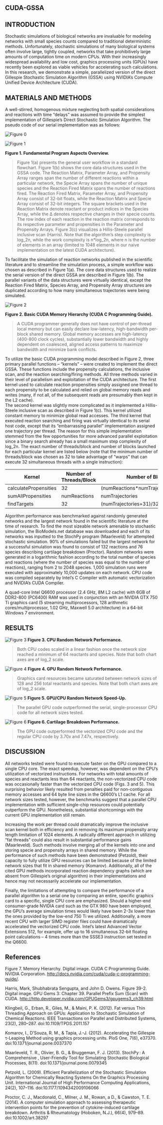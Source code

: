 ## CUDA-GSSA

## INTRODUCTION

Stochastic simulations of biological networks are invaluable for modeling networks with small species counts compared to traditional deterministic methods. Unfortunately, stochastic simulations of many biological systems often involve large, tightly coupled, networks that take prohibitively large amounts of computation time on modern CPUs.   With their increasingly widespread availability and low cost, graphics processing units (GPUs) have recently been explored as viable vehicles for accelerating such calculations.   In this research, we demonstrate a simple, parallelized version of the direct Gillespie Stochastic Simulation Algorithm (GSSA) using NVIDIA’s Compute Unified Device Architecture (CUDA).

## MATERIALS AND METHODS

A well-stirred, homogenous mixture neglecting both spatial considerations and reactions with time “delays” was assumed to provide the simplest implementation of Gillespie’s Direct Stochastic Simulation Algorithm.  The pseudo code of our serial implementation was as follows:

![Figure 0](https://i.imgur.com/e2jS9Dm.png|alt=figure0)

![Figure 1](https://i.imgur.com/NRdToWX.png)

**Figure 1.  Fundamental Program Aspects Overview.**
> Figure 1(a) presents the general user workflow in a standard flowchart.  Figure 1(b) shows the core data structures used in the GSSA code.  The Reaction Matrix, Parameter Array, and Propensity Array ranges span the number of different reactions within a particular network, the Specie Array spans the number of unique species and the Reaction Fired Matrix spans the number of reactions fired.  The Reaction Fired Matrix, Parameter Array, and Propensity Array consist of 32-bit floats, while the Reaction Matrix and Specie Array consist of 32-bit integers.  The square brackets used in the Reaction Matrix denote reactant or product indices in the Species Array, while the Δ denotes respective changes in their specie counts.  The row index of each reaction in the reaction matrix corresponds to its respective parameter and propensities in the Parameter and Propensity Arrays.  Figure 3(c) visualizes a Hillis-Steele parallel inclusive scan (Harris).  Note that the algorithm’s step complexity is log_2⁡n, while the work complexity is n*log_2⁡n, where n is the number of elements in an array (limited to 1048 elements in our naive implementation on the latest CUDA architecture).

To facilitate the simulation of reaction networks published in the scientific literature and to streamline the simulation process, a simple workflow was chosen as described in Figure 1(a).  The core data structures used to realize the serial version of the direct GSSA are described in Figure 1(b).   The parallel variants of the data structures were virtually identical, except the Reaction Fired Matrix, Species Array, and Propensity Array structures are duplicated according to how many simultaneous trajectories were being simulated.

![Figure 2](https://i.imgur.com/bZv3v4u.png)

**Figure 2. Basic CUDA Memory Hierarchy (CUDA C Programming Guide).**
> A CUDA programmer generally does not have control of per-thread local memory but can easily declare low-latency, high-bandwidth per-block shared memory.  Global memory accesses are high-latency (400-800 clock cycles), substantially lower bandwidth and highly dependent on coalesced, aligned access patterns to maximize bandwidth and minimize bank conflicts.

To utilize the basic CUDA programming model described in Figure 2, three primary parallel functions – “kernels” – were created to implement the direct GSSA.  These functions include the propensity calculations, the inclusive scan, and the reaction searching/firing methods.  All three methods varied in their level of parallelism and exploitation of the CUDA architecture.  The first kernel used to calculate reaction propensities simply assigned one thread to each propensity to be calculated and relied on global memory reads and writes (many, if not all, of the subsequent reads are presumably then kept in the L2 cache).  
The second kernel was slightly more complicated as it implemented a Hillis-Steele inclusive scan as described in Figure 1(c).  This kernel utilized constant memory to minimize global read accesses.  The third kernel that executed reaction searching and firing was virtually identical to its serial host code, except that its “embarrassing parallel” implementation assigned one trajectory per thread.  The reason for this simple implementation stemmed from the few opportunities for more advanced parallel exploitation since a binary search already has a small maximum step complexity of log_2⁡n.  The exact number of threads/block and number of blocks launched for each particular kernel are listed below (note that the minimum number of threads/block was chosen as 32 to take advantage of “warps” that can execute 32 simultaneous threads with a single instruction):

| Kernel | Number of Threads/Block | Number of Blocks |
| --- | --- | --- |
| calculatePropensities | 32 | (numReactions*numTrajectories+31)/32 |
| sumAllPropensities | numReactions | numTrajectories |
| findTargets | 32 | (numTrajectories+31)/32 |

Algorithm performance was benchmarked against randomly generated networks and the largest network found in the scientific literature at the time of research.  To find the most sizeable network amenable to stochastic simulation, the BioModels.net database was downloaded and each of its networks was inputted to the StochPy program (Maarleveld) for attempted stochastic simulation.  90% of simulations failed but the largest network for a successful simulation was found to consist of 132 reactions and 76 species describing cartilage breakdown (Proctor).   Random networks were generated in a logarithmic fashion according to the total number of species and reactions (where the number of species was equal to the number of reactions), ranging from 2 to 2048 species.  1,000 simulation runs were executed with approximately 10,000 updates on each network.  CPU code was compiled separately by Intel’s C Compiler with automatic vectorization and NVIDIA’s CUDA Compiler.

A quad-core Intel Q6600 processor (2.4 GHz, 8M L2 cache) with 6GB of DDR2-800 (PC6400) RAM was used in conjunction with an NVIDIA GTX 750 Ti graphics card (5 streaming multiprocessors, 128 arithmetic cores/multiprocessor, 1.02 GHz, Maxwell 5.0 architecture) in a 64-bit Windows 7 environment.

## RESULTS

![Figure 3](https://i.imgur.com/uwFVZ3K.png)
**Figure 3.  CPU Random Network Performance.**
> Both CPU codes scaled in a linear fashion once the network size reached a minimum of 64 reactants and species.  Note that both chart axes are of log_2 scale.

![Figure 4](https://i.imgur.com/xxa5RT8.png)
**Figure 4.  GPU Random Network Performance.**
> Graphics card resources became saturated between network sizes of 128 and 256 total reactants and species.  Note that both chart axes are of log_2 scale.

![Figure 5](https://i.imgur.com/uwFVZ3K.png)
**Figure 5.  GPU/CPU Random Network Speed-Up.**
> The parallel GPU code outperformed the serial, single-processor CPU code for all network sizes tested.

![Figure 6](https://i.imgur.com/HBQONkn.png)
**Figure 6.  Cartilage Breakdown Performance.**
> The GPU code outperformed the vectorized CPU code and the regular CPU code by 3.70x and 7.47x, respectively. 

## DISCUSSION

All networks tested were found to execute faster on the GPU compared to a single CPU core.  The exact speedup, however, was dependent on the CPU’s utilization of vectorized instructions.  For networks with total amounts of species and reactants less than 64 reactants, the non-vectorized CPU code was occasionally faster than the vectorized CPU code (Figs. 3 and 5).   This surprising behavior likely resulted from penalties paid for non-contiguous memory accesses and 64 byte line sizes in the Q6600’s L1 cache.  For all network sizes tested, however, the benchmarks suggest that a parallel CPU implementation with sufficient single-chip resources could potentially outperform the GPU.  Nonetheless, substantial shortcomings with the current GPU implementation still remain.

Increasing the work per thread could dramatically improve the inclusive scan kernel both in efficiency and in removing its maximum propensity array length limitation of 1024 elements.  A radically different approach in utilizing “fat threads” could also result in substantial performance gains (Maarleveld).  Such methods involve merging all of the kernels into one and storing specie and propensity arrays in shared memory.  While the performance of such methods have been demonstrated (Petzold), their capacity to fully utilize GPU resources can be limited because of the limited network sizes that fit in shared memory (Komarov).  Additionally, all of the cited GPU methods incorporated reaction dependency graphs (which are absent from Gillespie’s original algorithm) in their implementations and hence may not necessarily accelerate our implementation. 

Finally, the limitations of attempting to compare the performance of a parallel algorithm to a serial one by comparing an entire, specific graphics card to a specific, single CPU core are emphasized.  Should a higher-end consumer-grade NVIDIA card such as the GTX 980 have been employed, the GPU’s average simulation times would likely have been 2-3x lower than the ones provided by the low-end 750 Ti we utilized.  Additionally, a more recent CPU with larger SIMD register files could have dramatically accelerated the vectorized CPU code.  Intel’s latest Advanced Vector Extensions 512, for example, offer up to 16 simultaneous 32-bit floating point calculations – 4 times more than the SSSE3 instruction set tested in the Q6600.

## References

Figure 7. Memory Hierarchy. Digital image. CUDA C Programming Guide. NVIDIA Corporation. <http://docs.nvidia.com/cuda/cuda-c-programming-guide/>.

Harris, Mark, Shubhabrata Sengupta, and John D. Owens. Figure 39-2. Digital image. GPU Gems 3: Chapter 39. Parallel Prefix Sum (Scan) with CUDA. http://http.developer.nvidia.com/GPUGems3/gpugems3_ch39.html

Klingbeil, G., Erban, R., Giles, M., & Maini, P. K. (2012). Fat versus Thin Threading Approach on GPUs: Application to Stochastic Simulation of Chemical Reactions. IEEE Transactions on Parallel and Distributed Systems, 23(2), 280–287. doi:10.1109/TPDS.2011.157

Komarov, I., D’Souza, R. M., & Tapia, J.-J. (2012). Accelerating the Gillespie τ-Leaping Method using graphics processing units. PloS One, 7(6), e37370. doi:10.1371/journal.pone.0037370

Maarleveld, T. R., Olivier, B. G., & Bruggeman, F. J. (2013). StochPy : A Comprehensive , User-Friendly Tool for Simulating Stochastic Biological Processes, 8(11). doi:10.1371/journal.pone.0079345

Petzold, L. (2009). Efficient Parallelization of the Stochastic Simulation Algorithm for Chemically Reacting Systems On the Graphics Processing Unit. International Journal of High Performance Computing Applications, 24(2), 107–116. doi:10.1177/1094342009106066

Proctor, C. J., Macdonald, C., Milner, J. M., Rowan, a D., & Cawston, T. E. (2014). A computer simulation approach to assessing therapeutic intervention points for the prevention of cytokine-induced cartilage breakdown. Arthritis & Rheumatology (Hoboken, N.J.), 66(4), 979–89. doi:10.1002/art.38297
